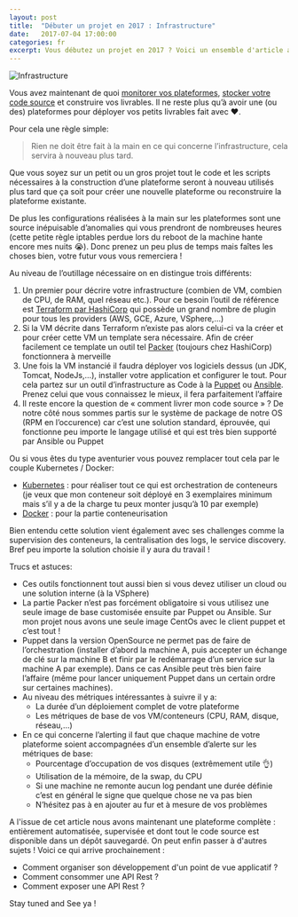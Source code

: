 ```yaml
---
layout: post
title:  "Débuter un projet en 2017 : Infrastructure"
date:   2017-07-04 17:00:00
categories: fr
excerpt: Vous débutez un projet en 2017 ? Voici un ensemble d'article afin de partir du bon pied ! On poursuit avec la gestion de votre infrastructure
---
```


![Infrastructure]({{site.url}}/assets/Infrastructure.png)

Vous avez maintenant de quoi [monitorer vos plateformes](https://blog.nantern.com/fr/2017/06/12/Projet-Supervision-Alerting.html), [stocker votre code source](https://blog.nantern.com/fr/2017/06/22/Projet-Integration-Continue.html) et construire vos livrables. Il ne reste plus qu’à avoir une (ou des) plateformes pour déployer vos petits livrables fait avec ❤️.

Pour cela une règle simple:

> Rien ne doit être fait à la main en ce qui concerne l’infrastructure, cela servira à nouveau plus tard.

Que vous soyez sur un petit ou un gros projet tout le code et les scripts nécessaires à la construction d’une plateforme seront à nouveau utilisés plus tard que ça soit pour créer une nouvelle plateforme ou reconstruire la plateforme existante.

De plus les configurations réalisées à la main sur les plateformes sont une source inépuisable d’anomalies qui vous prendront de nombreuses heures (cette petite règle iptables perdue lors du reboot de la machine hante encore mes nuits 😭). Donc prenez un peu plus de temps mais faîtes les choses bien, votre futur vous vous remerciera !

Au niveau de l’outillage nécessaire on en distingue trois différents:
1. Un premier pour décrire votre infrastructure (combien de VM, combien de CPU, de RAM, quel réseau etc.). Pour ce besoin l’outil de référence est [Terraform par HashiCorp](https://www.terraform.io/) qui possède un grand nombre de plugin pour tous les providers (AWS, GCE, Azure, VSphere,…)
2. Si la VM décrite dans Terraform n’existe pas alors celui-ci va la créer et pour créer cette VM un template sera nécessaire. Afin de créer facilement ce template un outil tel [Packer](https://www.packer.io/) (toujours chez HashiCorp) fonctionnera à merveille
3. Une fois la VM instancié il faudra déployer vos logiciels dessus (un JDK, Tomcat, NodeJs,…), installer votre application et configurer le tout. Pour cela partez sur un outil d’infrastructure as Code à la [Puppet](https://puppet.com/) ou [Ansible](https://www.ansible.com/). Prenez celui que vous connaissez le mieux, il fera parfaitement l’affaire
4. Il reste encore la question de « comment livrer mon code source » ? De notre côté nous sommes partis sur le système de package de notre OS (RPM en l’occurence) car c’est une solution standard, éprouvée, qui fonctionne peu importe le langage utilisé et qui est très bien supporté par Ansible ou Puppet

Ou si vous êtes du type aventurier vous pouvez remplacer tout cela par le couple Kubernetes / Docker:
- [Kubernetes](https://kubernetes.io/) : pour réaliser tout ce qui est orchestration de conteneurs (je veux que mon conteneur soit déployé en 3 exemplaires minimum mais s’il y a de la charge tu peux monter jusqu’à 10 par exemple)
- [Docker](https://www.docker.com/) : pour la partie conteneurisation

Bien entendu cette solution vient également avec ses challenges comme la supervision des conteneurs, la centralisation des logs, le service discovery.
Bref peu importe la solution choisie il y aura du travail !

Trucs et astuces:
- Ces outils fonctionnent tout aussi bien si vous devez utiliser un cloud ou une solution interne (à la VSphere)
- La partie Packer n’est pas forcément obligatoire si vous utilisez une seule image de base customisée ensuite par Puppet ou Ansible. Sur mon projet nous avons une seule image CentOs avec le client puppet et c’est tout !
- Puppet dans la version OpenSource ne permet pas de faire de l’orchestration (installer d’abord la machine A, puis accepter un échange de clé sur la machine B et finir par le redémarrage d’un service sur la machine A par exemple). Dans ce cas Ansible peut très bien faire l’affaire (même pour lancer uniquement Puppet dans un certain ordre sur certaines machines).
- Au niveau des métriques intéressantes à suivre il y a:
  - La durée d’un déploiement complet de votre plateforme
  - Les métriques de base de vos VM/conteneurs (CPU, RAM, disque, réseau,…)
- En ce qui concerne l’alerting il faut que chaque machine de votre plateforme soient accompagnées d’un ensemble d’alerte sur les métriques de base:
  - Pourcentage d’occupation de vos disques (extrêmement utile 👌)
  - Utilisation de la mémoire, de la swap, du CPU
  - Si une machine ne remonte aucun log pendant une durée définie c’est en général le signe que quelque chose ne va pas bien
  - N’hésitez pas à en ajouter au fur et à mesure de vos problèmes

A l'issue de cet article nous avons maintenant une plateforme complète : entièrement automatisée, supervisée et dont tout le code source est disponible dans un dépôt sauvegardé. On peut enfin passer à d'autres sujets !
Voici ce qui arrive prochainement :
- Comment organiser son développement d'un point de vue applicatif ?
- Comment consommer une API Rest ?
- Comment exposer une API Rest ?

Stay tuned and See ya !

